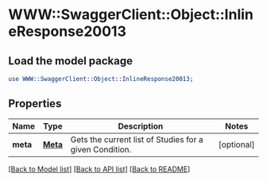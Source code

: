 # WWW::SwaggerClient::Object::InlineResponse20013

## Load the model package
```perl
use WWW::SwaggerClient::Object::InlineResponse20013;
```

## Properties
Name | Type | Description | Notes
------------ | ------------- | ------------- | -------------
**meta** | [**Meta**](Meta.md) | Gets the current list of Studies for a given Condition. | [optional] 

[[Back to Model list]](../README.md#documentation-for-models) [[Back to API list]](../README.md#documentation-for-api-endpoints) [[Back to README]](../README.md)


